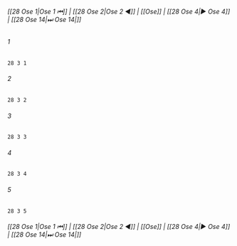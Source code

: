 
###### [[28 Ose 1|Ose 1 ⏮]] | [[28 Ose 2|Ose 2 ◀]] | [[Ose]] | [[28 Ose 4|▶ Ose 4]] | [[28 Ose 14|⏭ Ose 14|]]

###### 1
``` verse
28 3 1 
```
###### 2
``` verse
28 3 2 
```
###### 3
``` verse
28 3 3 
```
###### 4
``` verse
28 3 4 
```
###### 5
``` verse
28 3 5 
```

###### [[28 Ose 1|Ose 1 ⏮]] | [[28 Ose 2|Ose 2 ◀]] | [[Ose]] | [[28 Ose 4|▶ Ose 4]] | [[28 Ose 14|⏭ Ose 14|]]

